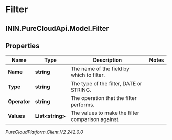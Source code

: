 # Filter

## ININ.PureCloudApi.Model.Filter

## Properties

|Name | Type | Description | Notes|
|------------ | ------------- | ------------- | -------------|
| **Name** | **string** | The name of the field by which to filter. | |
| **Type** | **string** | The type of the filter, DATE or STRING. | |
| **Operator** | **string** | The operation that the filter performs. | |
| **Values** | **List&lt;string&gt;** | The values to make the filter comparison against. | |



_PureCloudPlatform.Client.V2 242.0.0_
